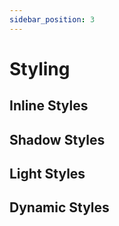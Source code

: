 ```yaml
---
sidebar_position: 3
---
```


# Styling

## Inline Styles

## Shadow Styles

## Light Styles

## Dynamic Styles
